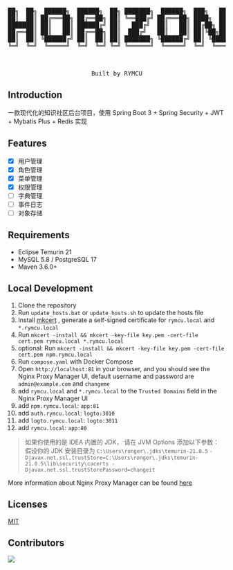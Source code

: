 <pre align="center">

██╗  ██╗  ██████╗  ██████╗  ██╗ ███████╗  ██████╗  ███╗   ██╗
██║  ██║ ██╔═══██╗ ██╔══██╗ ██║ ╚══███╔╝ ██╔═══██╗ ████╗  ██║
███████║ ██║   ██║ ██████╔╝ ██║   ███╔╝  ██║   ██║ ██╔██╗ ██║
██╔══██║ ██║   ██║ ██╔══██╗ ██║  ███╔╝   ██║   ██║ ██║╚██╗██║
██║  ██║ ╚██████╔╝ ██║  ██║ ██║ ███████╗ ╚██████╔╝ ██║ ╚████║
╚═╝  ╚═╝  ╚═════╝  ╚═╝  ╚═╝ ╚═╝ ╚══════╝  ╚═════╝  ╚═╝  ╚═══╝
                                                       


Built by RYMCU
</pre>

## Introduction

一款现代化的知识社区后台项目，使用 Spring Boot 3 + Spring Security + JWT + Mybatis Plus + Redis 实现

## Features

- [x] 用户管理
- [x] 角色管理
- [x] 菜单管理
- [x] 权限管理
- [ ] 字典管理
- [ ] 事件日志
- [ ] 对象存储

## Requirements

- Eclipse Temurin 21
- MySQL 5.8 / PostgreSQL 17
- Maven 3.6.0+

## Local Development

1. Clone the repository
2. Run `update_hosts.bat` or `update_hosts.sh` to update the hosts file
3. Install [mkcert](https://github.com/FiloSottile/mkcert#installation) , generate a self-signed certificate for `rymcu.local` and `*.rymcu.local`
4. Run `mkcert -install && mkcert -key-file key.pem -cert-file cert.pem rymcu.local *.rymcu.local`
5. optional: Run `mkcert -install && mkcert -key-file key.pem -cert-file cert.pem npm.rymcu.local`
6. Run `compose.yaml` with Docker Compose
7. Open `http://localhost:81` in your browser, and you should see the Nginx Proxy Manager UI, default username and password are `admin@example.com` and `changeme`
8. add `rymcu.local` and `*.rymcu.local` to the `Trusted Domains` field in the Nginx Proxy Manager UI
9. add `npm.rymcu.local`: `app:81`
10. add `auth.rymcu.local`: `logto:3010`
11. add `logto.rymcu.local`: `logto:3011`
12. add `rymcu.local`: `app:80`

> 如果你使用的是 IDEA 内置的 JDK， 请在 JVM Options 添加以下参数：
> 假设你的 JDK 安装目录为 `C:\Users\ronger\.jdks\temurin-21.0.5`
> `-Djavax.net.ssl.trustStore=C:\Users\ronger\.jdks\temurin-21.0.5\lib\security\cacerts -Djavax.net.ssl.trustStorePassword=changeit`

More information about Nginx Proxy Manager can be found [here](https://nginxproxymanager.com/guide/)


## Licenses

[MIT](./LICENSE)


## Contributors
[![](https://contrib.rocks/image?repo=rymcu/horizon&max=1000)](https://github.com/rymcu/horizon/graphs/contributors)
